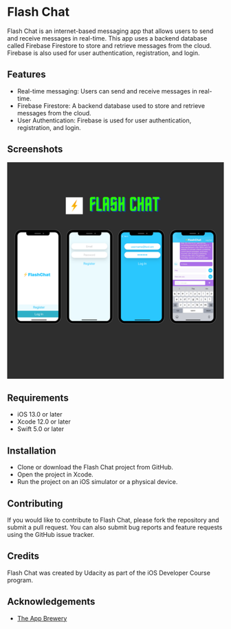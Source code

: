 # Flash Chat 


Flash Chat is an internet-based messaging app that allows users to send and receive messages in real-time. This app uses a backend database called Firebase Firestore to store and retrieve messages from the cloud. Firebase is also used for user authentication, registration, and login.


## Features

- Real-time messaging: Users can send and receive messages in real-time.
- Firebase Firestore: A backend database used to store and retrieve messages from the cloud.
- User Authentication: Firebase is used for user authentication, registration, and login.

## Screenshots

![App Screens](Documentation/FlashChat-Banner.png)


## Requirements

- iOS 13.0 or later
- Xcode 12.0 or later
- Swift 5.0 or later

## Installation

- Clone or download the Flash Chat project from GitHub.
- Open the project in Xcode.
- Run the project on an iOS simulator or a physical device.

## Contributing

If you would like to contribute to Flash Chat, please fork the repository and submit a pull request. You can also submit bug reports and feature requests using the GitHub issue tracker.

## Credits
Flash Chat was created by Udacity as part of the iOS Developer Course program.


## Acknowledgements

 - [The App Brewery](https://www.appbrewery.co/)


